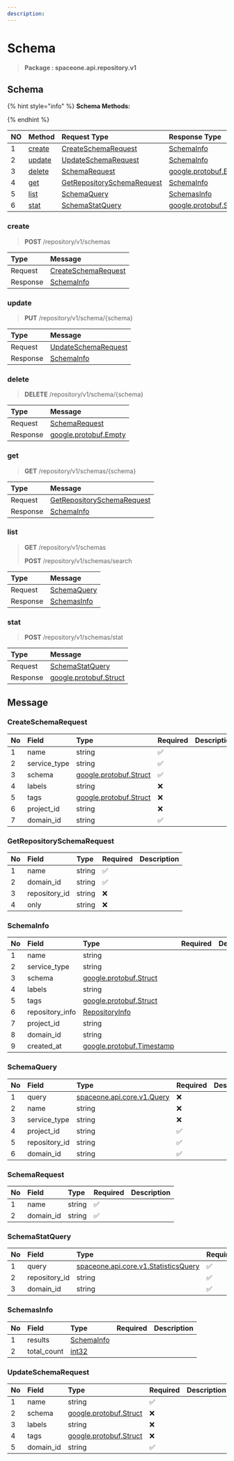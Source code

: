 ```yaml
---
description:  
---
```

# Schema

>  **Package : spaceone.api.repository.v1**

## Schema

{% hint style="info" %}
**Schema Methods:**

{%  endhint %}


| NO |  Method | Request Type | Response Type | Description |
| :--- | :--- | :--- | :--- | :--- |
| 1 | [create](Schema.md#create)| [CreateSchemaRequest](Schema.md#createschemarequest) | [SchemaInfo](Schema.md#schemainfo) |  |
| 2 | [update](Schema.md#update)| [UpdateSchemaRequest](Schema.md#updateschemarequest) | [SchemaInfo](Schema.md#schemainfo) |  |
| 3 | [delete](Schema.md#delete)| [SchemaRequest](Schema.md#schemarequest) |[google.protobuf.Empty](https://github.com/protocolbuffers/protobuf/blob/master/src/google/protobuf/empty.proto)|  |
| 4 | [get](Schema.md#get)| [GetRepositorySchemaRequest](Schema.md#getrepositoryschemarequest) | [SchemaInfo](Schema.md#schemainfo) |  |
| 5 | [list](Schema.md#list)| [SchemaQuery](Schema.md#schemaquery) | [SchemasInfo](Schema.md#schemasinfo) |  |
| 6 | [stat](Schema.md#stat)| [SchemaStatQuery](Schema.md#schemastatquery) |[google.protobuf.Struct](https://github.com/protocolbuffers/protobuf/blob/master/src/google/protobuf/struct.proto)|  |

### create
> **POST** /repository/v1/schemas
>



| Type | Message |
| :--- | :--- |
| Request | [CreateSchemaRequest](Schema.md#createschemarequest) |
| Response |  [SchemaInfo](Schema.md#schemainfo)  |



### update
> **PUT** /repository/v1/schema/{schema}
>



| Type | Message |
| :--- | :--- |
| Request | [UpdateSchemaRequest](Schema.md#updateschemarequest) |
| Response |  [SchemaInfo](Schema.md#schemainfo)  |



### delete
> **DELETE** /repository/v1/schema/{schema}
>



| Type | Message |
| :--- | :--- |
| Request | [SchemaRequest](Schema.md#schemarequest) |
| Response | [google.protobuf.Empty](https://github.com/protocolbuffers/protobuf/blob/master/src/google/protobuf/empty.proto) |



### get
> **GET** /repository/v1/schemas/{schema}
>



| Type | Message |
| :--- | :--- |
| Request | [GetRepositorySchemaRequest](Schema.md#getrepositoryschemarequest) |
| Response |  [SchemaInfo](Schema.md#schemainfo)  |



### list
> **GET** /repository/v1/schemas
>
> **POST** /repository/v1/schemas/search




| Type | Message |
| :--- | :--- |
| Request | [SchemaQuery](Schema.md#schemaquery) |
| Response |  [SchemasInfo](Schema.md#schemasinfo)  |



### stat
> **POST** /repository/v1/schemas/stat
>



| Type | Message |
| :--- | :--- |
| Request | [SchemaStatQuery](Schema.md#schemastatquery) |
| Response | [google.protobuf.Struct](https://github.com/protocolbuffers/protobuf/blob/master/src/google/protobuf/struct.proto) |





## Message

### CreateSchemaRequest
| No | Field | Type | Required | Description |
| :--- | :--- | :--- | :--- | :--- |
| 1 | name |string|✅||
| 2 | service_type |string|✅||
| 3 | schema |[google.protobuf.Struct](https://github.com/protocolbuffers/protobuf/blob/master/src/google/protobuf/struct.proto)|✅||
| 4 | labels |string|❌||
| 5 | tags |[google.protobuf.Struct](https://github.com/protocolbuffers/protobuf/blob/master/src/google/protobuf/struct.proto)|❌||
| 6 | project_id |string|❌||
| 7 | domain_id |string|✅||

### GetRepositorySchemaRequest
| No | Field | Type | Required | Description |
| :--- | :--- | :--- | :--- | :--- |
| 1 | name |string|✅||
| 2 | domain_id |string|✅||
| 3 | repository_id |string|❌||
| 4 | only |string|❌||

### SchemaInfo
| No | Field | Type | Required | Description |
| :--- | :--- | :--- | :--- | :--- |
| 1 | name |string|||
| 2 | service_type |string|||
| 3 | schema |[google.protobuf.Struct](https://github.com/protocolbuffers/protobuf/blob/master/src/google/protobuf/struct.proto)|||
| 4 | labels |string|||
| 5 | tags |[google.protobuf.Struct](https://github.com/protocolbuffers/protobuf/blob/master/src/google/protobuf/struct.proto)|||
| 6 | repository_info |[RepositoryInfo](Schema.md#repositoryinfo)|||
| 7 | project_id |string|||
| 8 | domain_id |string|||
| 9 | created_at |[google.protobuf.Timestamp](https://github.com/protocolbuffers/protobuf/blob/master/src/google/protobuf/timestamp.proto)|||

### SchemaQuery
| No | Field | Type | Required | Description |
| :--- | :--- | :--- | :--- | :--- |
| 1 | query |[spaceone.api.core.v1.Query](https://spaceone-dev.gitbook.io/api-reference/common-v1/search-query)|❌||
| 2 | name |string|❌||
| 3 | service_type |string|❌||
| 4 | project_id |string|✅||
| 5 | repository_id |string|✅||
| 6 | domain_id |string|✅||

### SchemaRequest
| No | Field | Type | Required | Description |
| :--- | :--- | :--- | :--- | :--- |
| 1 | name |string|✅||
| 2 | domain_id |string|✅||

### SchemaStatQuery
| No | Field | Type | Required | Description |
| :--- | :--- | :--- | :--- | :--- |
| 1 | query |[spaceone.api.core.v1.StatisticsQuery](https://spaceone-dev.gitbook.io/api-reference/common-v1/statistics-query)|✅||
| 2 | repository_id |string|✅||
| 3 | domain_id |string|✅||

### SchemasInfo
| No | Field | Type | Required | Description |
| :--- | :--- | :--- | :--- | :--- |
| 1 | results |[SchemaInfo](Schema.md#schemainfo)|||
| 2 | total_count |[int32](https://github.com/protocolbuffers/protobuf/blob/master/src/google/protobuf/type.proto)|||

### UpdateSchemaRequest
| No | Field | Type | Required | Description |
| :--- | :--- | :--- | :--- | :--- |
| 1 | name |string|✅||
| 2 | schema |[google.protobuf.Struct](https://github.com/protocolbuffers/protobuf/blob/master/src/google/protobuf/struct.proto)|❌||
| 3 | labels |string|❌||
| 4 | tags |[google.protobuf.Struct](https://github.com/protocolbuffers/protobuf/blob/master/src/google/protobuf/struct.proto)|❌||
| 5 | domain_id |string|✅||
